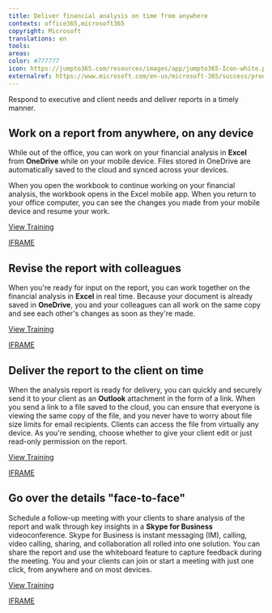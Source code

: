 ```yaml
---
title: Deliver financial analysis on time from anywhere
contexts: office365,microsoft365
copyright: Microsoft
translations: en
tools: 
areas: 
color: #777777
icon: https://jumpto365.com/resources/images/app/jumpto365-Icon-white.png
externalref: https://www.microsoft.com/en-us/microsoft-365/success/productivitylibrary/deliver-financial-analysis-on-time-from-anywhere
---
```

Respond to executive and client needs and deliver reports in a timely manner.


## Work on a report from anywhere, on any device

While out of the office, you can work on your financial analysis in **Excel** from **OneDrive** while on your mobile device. Files stored in OneDrive are automatically saved to the cloud and synced across your devices.

When you open the workbook to continue working on your financial analysis, the workbook opens in the Excel mobile app. When you return to your office computer, you can see the changes you made from your mobile device and resume your work.

[View Training](https://support.office.com/article/Me-and-my-docs-f4038601-67d7-465c-82be-11e15eac1bf8)

[IFRAME](https://www.microsoft.com/en-us/videoplayer/embed/RE1UKbr)

## Revise the report with colleagues

When you're ready for input on the report, you can work together on the financial analysis in **Excel** in real time. Because your document is already saved in **OneDrive**, you and your colleagues can all work on the same copy and see each other's changes as soon as they're made.

[View Training](https://support.office.com/article/Collaborate-on-Excel-workbooks-at-the-same-time-with-co-authoring-7152aa8b-b791-414c-a3bb-3024e46fb104)

[IFRAME](https://www.microsoft.com/en-us/videoplayer/embed/RE1Tmqp)

## Deliver the report to the client on time

When the analysis report is ready for delivery, you can quickly and securely send it to your client as an **Outlook** attachment in the form of a link. When you send a link to a file saved to the cloud, you can ensure that everyone is viewing the same copy of the file, and you never have to worry about file size limits for email recipients. Clients can access the file from virtually any device. As you're sending, choose whether to give your client edit or just read-only permission on the report.

[View Training](https://support.office.com/article/Smarter-attachments-1640e4ed-5322-4145-8798-cbf16ca3773e)

[IFRAME](https://www.microsoft.com/en-us/videoplayer/embed/RE1UHCO)

## Go over the details "face-to-face"

Schedule a follow-up meeting with your clients to share analysis of the report and walk through key insights in a **Skype for Business** videoconference. Skype for Business is instant messaging (IM), calling, video calling, sharing, and collaboration all rolled into one solution. You can share the report and use the whiteboard feature to capture feedback during the meeting. You and your clients can join or start a meeting with just one click, from anywhere and on most devices.

[View Training](https://support.office.com/article/Use-the-whiteboard-to-collaborate-in-a-Skype-for-Business-meeting-bd3d1cad-83b0-4139-bd07-c45ce94c59e0)

[IFRAME](https://www.microsoft.com/en-us/videoplayer/embed/RE1UKbl)

